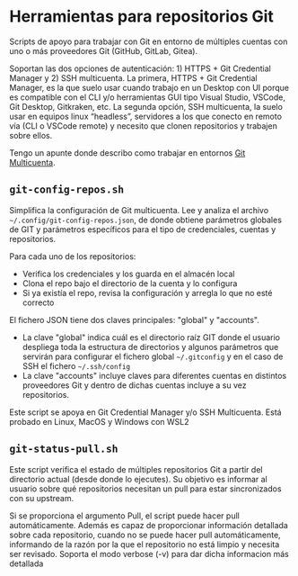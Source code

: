 # Herramientas para repositorios Git

Scripts de apoyo para trabajar con Git en entorno de múltiples cuentas con uno o más proveedores Git (GitHub, GitLab, Gitea).

Soportan las dos opciones de autenticación: 1) HTTPS + Git Credential Manager y 2) SSH multicuenta. La primera, HTTPS + Git Credential Manager, es la que suelo usar cuando trabajo en un Desktop con UI porque es compatible con el CLI y/o herramientas GUI tipo Visual Studio, VSCode, Git Desktop, Gitkraken, etc. La segunda opción, SSH multicuenta, la suelo usar en equipos linux “headless”, servidores a los que conecto en remoto vía (CLI o VSCode remote) y necesito que clonen repositorios y trabajen sobre ellos.

Tengo un apunte donde describo como trabajar en entornos [Git Multicuenta](https://www.luispa.com/desarrollo/2024/09/21/git-multicuenta.html).

## `git-config-repos.sh`

Simplifica la configuración de Git multicuenta. Lee y analiza el archivo `~/.config/git-config-repos.json`, de donde obtiene parámetros globales de GIT y parámetros específicos para el tipo de credenciales, cuentas y repositorios.

Para cada uno de los repositorios:

- Verifica los credenciales y los guarda en el almacén local
- Clona el repo bajo el directorio de la cuenta y lo configura
- Si ya existía el repo, revisa la configuración y arregla lo que no esté correcto

El fichero JSON tiene dos claves principales: "global" y "accounts".

- La clave "global" indica cuál es el directorio raíz GIT donde el usuario despliega toda la estructura de directorios y algunos parámetros que servirán para configurar el fichero global `~/.gitconfig` y en el caso de SSH el fichero `~/.ssh/config`
- La clave "accounts" incluye claves para diferentes cuentas en distintos proveedores Git y dentro de dichas cuentas incluye a su vez repositorios.

Este script se apoya en Git Credential Manager y/o SSH Multicuenta. Está probado en Linux, MacOS y Windows con WSL2

## `git-status-pull.sh`

Este script verifica el estado de múltiples repositorios Git a partir del directorio actual (desde donde lo ejecutes). Su objetivo es informar al usuario sobre qué repositorios necesitan un pull para estar sincronizados con su upstream.

Si se proporciona el argumento Pull, el script puede hacer pull automáticamente. Además es capaz de proporcionar información detallada sobre cada repositorio, cuando no se puede hacer pull automáticamente, informando de la razón por la que el repositorio no está limpio y necesita ser revisado. Soporta el modo verbose (-v) para dar dicha informacion más detallada
